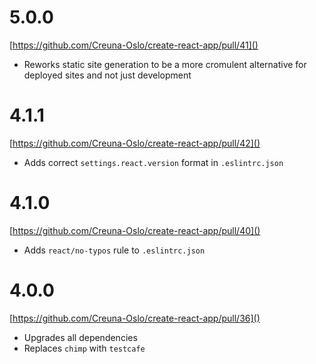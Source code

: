 # 5.0.0

[https://github.com/Creuna-Oslo/create-react-app/pull/41]()

- Reworks static site generation to be a more cromulent alternative for deployed sites and not just development

# 4.1.1

[https://github.com/Creuna-Oslo/create-react-app/pull/42]()

- Adds correct `settings.react.version` format in `.eslintrc.json`

# 4.1.0

[https://github.com/Creuna-Oslo/create-react-app/pull/40]()

- Adds `react/no-typos` rule to `.eslintrc.json`

# 4.0.0

[https://github.com/Creuna-Oslo/create-react-app/pull/36]()

- Upgrades all dependencies
- Replaces `chimp` with `testcafe`
